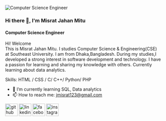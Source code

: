 ![Computer Science Engineer](https://media.licdn.com/dms/image/D5616AQHrjsotInnKVg/profile-displaybackgroundimage-shrink_350_1400/0/1714376650378?e=1720051200&v=beta&t=r2k6o8OkSyjnsso1mRq_9JAX2gvhIGO5WYoaQ086p-s)

### Hi there 👋, I'm Misrat Jahan Mitu
#### Computer Science Engineer

Hi! Welcome<br>
This is Misrat Jahan Mitu. I studies Computer Science & Engineering(CSE) at Southeast University. I am from Dhaka,Bangladesh. During my studies,I developed a strong interest in software development and technology. I have a passion for learning and sharing my knowledge with others. Currently learning about data analytics. 



Skills: HTML / CSS / C/ C++/ Python/ PHP

- 🌱 I’m currently learning SQL, Data analytics 
- 📫 How to reach me: jmisrat123@gmail.com 


[<img src='https://cdn.jsdelivr.net/npm/simple-icons@3.0.1/icons/github.svg' alt='github' height='40'>](https://github.com/https://github.com/misrat-mitu)  [<img src='https://cdn.jsdelivr.net/npm/simple-icons@3.0.1/icons/linkedin.svg' alt='linkedin' height='40'>](https://www.linkedin.com/in/https://www.linkedin.com/in/misrat-jahan-mitu-201528221?utm_source=share&utm_campaign=share_via&utm_content=profile&utm_medium=android_app/)  [<img src='https://cdn.jsdelivr.net/npm/simple-icons@3.0.1/icons/facebook.svg' alt='facebook' height='40'>](https://www.facebook.com/https://www.facebook.com/misrat.mitu.146)  [<img src='https://cdn.jsdelivr.net/npm/simple-icons@3.0.1/icons/instagram.svg' alt='instagram' height='40'>](https://www.instagram.com/https://www.instagram.com/misrat40?igsh=MWxobGZ6bjl6MXBqYw==/)  

